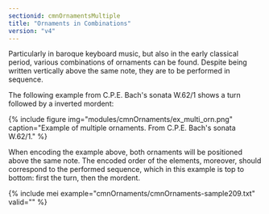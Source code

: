 ```yaml
---
sectionid: cmnOrnamentsMultiple
title: "Ornaments in Combinations"
version: "v4"
---
```


Particularly in baroque keyboard music, but also in the early classical period, various combinations of ornaments can be found. Despite being written vertically above the same note, they are to be performed in sequence.

The following example from C.P.E. Bach's sonata W.62/1 shows a turn followed by a inverted mordent:

{% include figure img="modules/cmnOrnaments/ex_multi_orn.png" caption="Example of multiple ornaments. From C.P.E. Bach's sonata W.62/1." %}

When encoding the example above, both ornaments will be positioned above the same note. The encoded order of the elements, moreover, should correspond to the performed sequence, which in this example is top to bottom: first the turn, then the mordent.

{% include mei example="cmnOrnaments/cmnOrnaments-sample209.txt" valid="" %}
